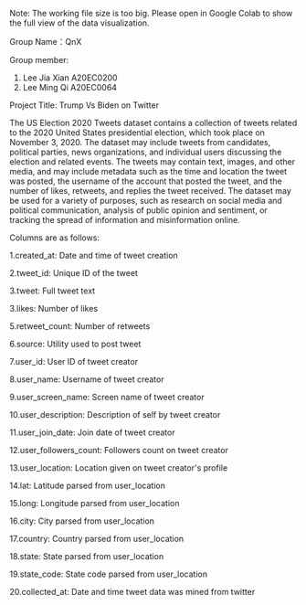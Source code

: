 Note: The working file size is too big. Please open in Google Colab to show the full view of the data visualization.

Group Name：QnX

Group member:
1. Lee Jia Xian A20EC0200
2. Lee Ming Qi A20EC0064

Project Title: Trump Vs Biden on Twitter

The US Election 2020 Tweets dataset contains a collection of tweets related to the 2020 United States presidential election, which took place on November 3, 2020. The dataset may include tweets from candidates, political parties, news organizations, and individual users discussing the election and related events. The tweets may contain text, images, and other media, and may include metadata such as the time and location the tweet was posted, the username of the account that posted the tweet, and the number of likes, retweets, and replies the tweet received. The dataset may be used for a variety of purposes, such as research on social media and political communication, analysis of public opinion and sentiment, or tracking the spread of information and misinformation online.

Columns are as follows:

1.created_at: Date and time of tweet creation

2.tweet_id: Unique ID of the tweet

3.tweet: Full tweet text

3.likes: Number of likes

5.retweet_count: Number of retweets

6.source: Utility used to post tweet

7.user_id: User ID of tweet creator

8.user_name: Username of tweet creator

9.user_screen_name: Screen name of tweet creator

10.user_description: Description of self by tweet creator

11.user_join_date: Join date of tweet creator

12.user_followers_count: Followers count on tweet creator

13.user_location: Location given on tweet creator's profile

14.lat: Latitude parsed from user_location

15.long: Longitude parsed from user_location

16.city: City parsed from user_location

17.country: Country parsed from user_location

18.state: State parsed from user_location

19.state_code: State code parsed from user_location

20.collected_at: Date and time tweet data was mined from twitter
